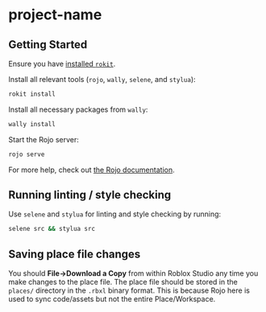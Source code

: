# project-name

## Getting Started
Ensure you have [installed `rokit`](https://github.com/rojo-rbx/rokit?tab=readme-ov-file#installation).

Install all relevant tools (`rojo`, `wally`, `selene`, and `stylua`):

```bash
rokit install
```

Install all necessary packages from `wally`:

```bash
wally install
```

Start the Rojo server:

```bash
rojo serve
```

For more help, check out [the Rojo documentation](https://rojo.space/docs).

## Running linting / style checking

Use `selene` and `stylua` for linting and style checking by running:

```bash
selene src && stylua src
```

## Saving place file changes

You should **File->Download a Copy** from within Roblox Studio any time you make changes to the place file. The place file should be stored in the `places/` directory in the `.rbxl` binary format. This is because Rojo here is used to sync code/assets but not the entire Place/Workspace. 